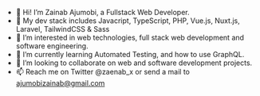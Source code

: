 - 👋 Hi! I’m Zainab Ajumobi, a Fullstack Web Developer.
- 💞️ My dev stack includes Javacript, TypeScript, PHP, Vue.js, Nuxt.js, Laravel, TailwindCSS & Sass
- 👀 I’m interested in web technologies, full stack web development and software engineering.
- 🌱 I’m currently learning Automated Testing, and how to use GraphQL.
- 💞️ I’m looking to collaborate on web and software development projects.
- 📫 Reach me on Twitter @zaenab_x or send a mail to ajumobizainab@gmail.com

<!---
sheismo/sheismo is a ✨ special ✨ repository because its `README.md` (this file) appears on your GitHub profile.
You can click the Preview link to take a look at your changes.
--->
